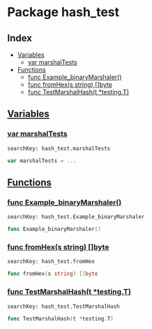 # Package hash_test

## Index

* [Variables](#var)
    * [var marshalTests](#marshalTests)
* [Functions](#func)
    * [func Example_binaryMarshaler()](#Example_binaryMarshaler)
    * [func fromHex(s string) []byte](#fromHex)
    * [func TestMarshalHash(t *testing.T)](#TestMarshalHash)


## <a id="var" href="#var">Variables</a>

### <a id="marshalTests" href="#marshalTests">var marshalTests</a>

```
searchKey: hash_test.marshalTests
```

```Go
var marshalTests = ...
```

## <a id="func" href="#func">Functions</a>

### <a id="Example_binaryMarshaler" href="#Example_binaryMarshaler">func Example_binaryMarshaler()</a>

```
searchKey: hash_test.Example_binaryMarshaler
```

```Go
func Example_binaryMarshaler()
```

### <a id="fromHex" href="#fromHex">func fromHex(s string) []byte</a>

```
searchKey: hash_test.fromHex
```

```Go
func fromHex(s string) []byte
```

### <a id="TestMarshalHash" href="#TestMarshalHash">func TestMarshalHash(t *testing.T)</a>

```
searchKey: hash_test.TestMarshalHash
```

```Go
func TestMarshalHash(t *testing.T)
```

